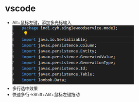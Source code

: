 # vscode  
* Alt+鼠标左键，添加多光标输入  
![image](https://github.com/Monkey5030/LINUX/blob/master/picture/%E5%A4%9A%E5%85%89%E6%A0%87%E8%BE%93%E5%85%A5.gif)
* 多行选中效果  
* 快速多行->Shift+Alit+鼠标左键拖动  
